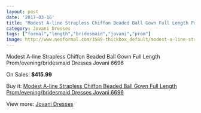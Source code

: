 ```yaml
---
layout: post
date: '2017-03-16'
title: "Modest A-line Strapless Chiffon Beaded Ball Gown Full Length Prom/evening/bridesmaid Dresses Jovani 6696"
category: Jovani Dresses
tags: ["formal","length","bridesmaid","jovani","prom"]
image: http://www.neoformal.com/3589-thickbox_default/modest-a-line-strapless-chiffon-beaded-ball-gown-full-length-prom-evening-bridesmaid-dresses-jovani-6696.jpg
---
```

Modest A-line Strapless Chiffon Beaded Ball Gown Full Length Prom/evening/bridesmaid Dresses Jovani 6696

On Sales: **$415.99**
<a href="https://www.neoformal.com/en/jovani-dresses/1337-modest-a-line-strapless-chiffon-beaded-ball-gown-full-length-prom-evening-bridesmaid-dresses-jovani-6696.html"><amp-img layout="responsive" width="600" height="600" src="//www.neoformal.com/3589-thickbox_default/modest-a-line-strapless-chiffon-beaded-ball-gown-full-length-prom-evening-bridesmaid-dresses-jovani-6696.jpg" alt="Modest A-line Strapless Chiffon Beaded Ball Gown Full Length Prom/evening/bridesmaid Dresses Jovani 6696 0" /></a>
<a href="https://www.neoformal.com/en/jovani-dresses/1337-modest-a-line-strapless-chiffon-beaded-ball-gown-full-length-prom-evening-bridesmaid-dresses-jovani-6696.html"><amp-img layout="responsive" width="600" height="600" src="//www.neoformal.com/3593-thickbox_default/modest-a-line-strapless-chiffon-beaded-ball-gown-full-length-prom-evening-bridesmaid-dresses-jovani-6696.jpg" alt="Modest A-line Strapless Chiffon Beaded Ball Gown Full Length Prom/evening/bridesmaid Dresses Jovani 6696 1" /></a>
<a href="https://www.neoformal.com/en/jovani-dresses/1337-modest-a-line-strapless-chiffon-beaded-ball-gown-full-length-prom-evening-bridesmaid-dresses-jovani-6696.html"><amp-img layout="responsive" width="600" height="600" src="//www.neoformal.com/3592-thickbox_default/modest-a-line-strapless-chiffon-beaded-ball-gown-full-length-prom-evening-bridesmaid-dresses-jovani-6696.jpg" alt="Modest A-line Strapless Chiffon Beaded Ball Gown Full Length Prom/evening/bridesmaid Dresses Jovani 6696 2" /></a>
<a href="https://www.neoformal.com/en/jovani-dresses/1337-modest-a-line-strapless-chiffon-beaded-ball-gown-full-length-prom-evening-bridesmaid-dresses-jovani-6696.html"><amp-img layout="responsive" width="600" height="600" src="//www.neoformal.com/3591-thickbox_default/modest-a-line-strapless-chiffon-beaded-ball-gown-full-length-prom-evening-bridesmaid-dresses-jovani-6696.jpg" alt="Modest A-line Strapless Chiffon Beaded Ball Gown Full Length Prom/evening/bridesmaid Dresses Jovani 6696 3" /></a>
<a href="https://www.neoformal.com/en/jovani-dresses/1337-modest-a-line-strapless-chiffon-beaded-ball-gown-full-length-prom-evening-bridesmaid-dresses-jovani-6696.html"><amp-img layout="responsive" width="600" height="600" src="//www.neoformal.com/3590-thickbox_default/modest-a-line-strapless-chiffon-beaded-ball-gown-full-length-prom-evening-bridesmaid-dresses-jovani-6696.jpg" alt="Modest A-line Strapless Chiffon Beaded Ball Gown Full Length Prom/evening/bridesmaid Dresses Jovani 6696 4" /></a>

Buy it: [Modest A-line Strapless Chiffon Beaded Ball Gown Full Length Prom/evening/bridesmaid Dresses Jovani 6696](https://www.neoformal.com/en/jovani-dresses/1337-modest-a-line-strapless-chiffon-beaded-ball-gown-full-length-prom-evening-bridesmaid-dresses-jovani-6696.html "Modest A-line Strapless Chiffon Beaded Ball Gown Full Length Prom/evening/bridesmaid Dresses Jovani 6696")

View more: [Jovani Dresses](https://www.neoformal.com/en/15-jovani-dresses "Jovani Dresses")